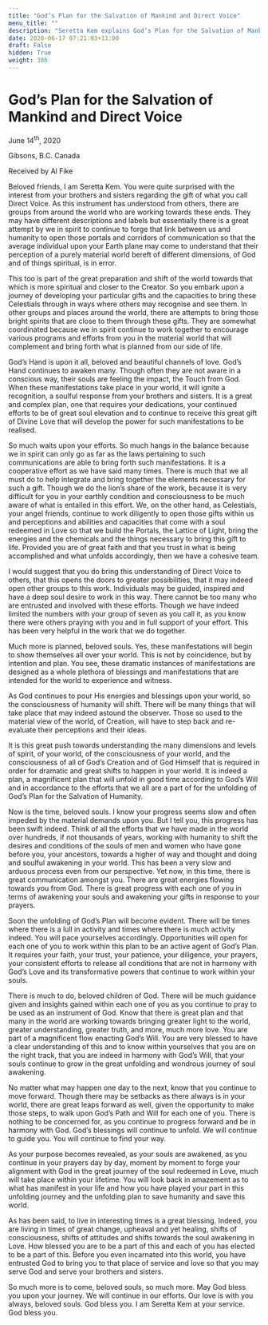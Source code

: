 ```yaml
---
title: "God’s Plan for the Salvation of Mankind and Direct Voice"
menu_title: ""
description: "Seretta Kem explains God’s Plan for the Salvation of Mankind and Direct Voice"
date: 2020-06-17 07:21:03+11:00
draft: False
hidden: True
weight: 386
---
```

# God’s Plan for the Salvation of Mankind and Direct Voice

June 14<sup>th</sup>, 2020

Gibsons, B.C. Canada

Received by Al Fike

Beloved friends, I am Seretta Kem. You were quite surprised with the interest from your brothers and sisters regarding the gift of what you call Direct Voice. As this instrument has understood from others, there are groups from around the world who are working towards these ends. They may have different descriptions and labels but essentially there is a great attempt by we in spirit to continue to forge that link between us and humanity to open those portals and corridors of communication so that the average individual upon your Earth plane may come to understand that their perception of a purely material world bereft of different dimensions, of God and of things spiritual, is in error.

This too is part of the great preparation and shift of the world towards that which is more spiritual and closer to the Creator. So you embark upon a journey of developing your particular gifts and the capacities to bring these Celestials through in ways where others may recognise and see them. In other groups and places around the world, there are attempts to bring those bright spirits that are close to them through these gifts. They are somewhat coordinated because we in spirit continue to work together to encourage various programs and efforts from you in the material world that will complement and bring forth what is planned from our side of life.

God’s Hand is upon it all, beloved and beautiful channels of love. God’s Hand continues to awaken many. Though often they are not aware in a conscious way, their souls are feeling the impact, the Touch from God. When these manifestations take place in your world, it will ignite a recognition, a soulful response from your brothers and sisters. It is a great and complex plan, one that requires your dedications, your continued efforts to be of great soul elevation and to continue to receive this great gift of Divine Love that will develop the power for such manifestations to be realised.

So much waits upon your efforts. So much hangs in the balance because we in spirit can only go as far as the laws pertaining to such communications are able to bring forth such manifestations. It is a cooperative effort as we have said many times. There is much that we all must do to help integrate and bring together the elements necessary for such a gift. Though we do the lion’s share of the work, because it is very difficult for you in your earthly condition and consciousness to be much aware of what is entailed in this effort. We, on the other hand, as Celestials, your angel friends, continue to work diligently to open those gifts within us and perceptions and abilities and capacities that come with a soul redeemed in Love so that we build the Portals, the Lattice of Light, bring the energies and the chemicals and the things necessary to bring this gift to life. Provided you are of great faith and that you trust in what is being accomplished and what unfolds accordingly, then we have a cohesive team.

I would suggest that you do bring this understanding of Direct Voice to others, that this opens the doors to greater possibilities, that it may indeed open other groups to this work. Individuals may be guided, inspired and have a deep soul desire to work in this way. There cannot be too many who are entrusted and involved with these efforts. Though we have indeed limited the numbers with your group of seven as you call it, as you know there were others praying with you and in full support of your effort. This has been very helpful in the work that we do together.

Much more is planned, beloved souls. Yes, these manifestations will begin to show themselves all over your world. This is not by coincidence, but by intention and plan. You see, these dramatic instances of manifestations are designed as a whole plethora of blessings and manifestations that are intended for the world to experience and witness. 

As God continues to pour His energies and blessings upon your world, so the consciousness of humanity will shift. There will be many things that will take place that may indeed astound the observer. Those so used to the material view of the world, of Creation, will have to step back and re-evaluate their perceptions and their ideas.

It is this great push towards understanding the many dimensions and levels of spirit, of your world, of the consciousness of your world, and the consciousness of all of God’s Creation and of God Himself that is required in order for dramatic and great shifts to happen in your world. It is indeed a plan, a magnificent plan that will unfold in good time according to God’s Will and in accordance to the efforts that we all are a part of for the unfolding of God’s Plan for the Salvation of Humanity. 

Now is the time, beloved souls. I know your progress seems slow and often impeded by the material demands upon you. But I tell you, this progress has been swift indeed. Think of all the efforts that we have made in the world over hundreds, if not thousands of years, working with humanity to shift the desires and conditions of the souls of men and women who have gone before you, your ancestors, towards a higher of way and thought and doing and soulful awakening in your world. This has been a very slow and arduous process even from our perspective. Yet now, in this time, there is great communication amongst you. There are great energies flowing towards you from God. There is great progress with each one of you in terms of awakening your souls and awakening your gifts in response to your prayers.

Soon the unfolding of God’s Plan will become evident. There will be times where there is a lull in activity and times where there is much activity indeed. You will pace yourselves accordingly. Opportunities will open for each one of you to work within this plan to be an active agent of God’s Plan. It requires your faith, your trust, your patience, your diligence, your prayers, your consistent efforts to release all conditions that are not in harmony with God’s Love and its transformative powers that continue to work within your souls.

There is much to do, beloved children of God. There will be much guidance given and insights gained within each one of you as you continue to pray to be used as an instrument of God. Know that there is great plan and that many in the world are working towards bringing greater light to the world, greater understanding, greater truth, and more, much more love. You are part of a magnificent flow enacting God’s Will. You are very blessed to have a clear understanding of this and to know within yourselves that you are on the right track, that you are indeed in harmony with God’s Will, that your souls continue to grow in the great unfolding and wondrous journey of soul awakening.

No matter what may happen one day to the next, know that you continue to move forward. Though there may be setbacks as there always is in your world, there are great leaps forward as well, given the opportunity to make those steps, to walk upon God’s Path and Will for each one of you. There is nothing to be concerned for, as you continue to progress forward and be in harmony with God. God’s blessings will continue to unfold. We will continue to guide you. You will continue to find your way. 

As your purpose becomes revealed, as your souls are awakened, as you continue in your prayers day by day, moment by moment to forge your alignment with God in the great journey of the soul redeemed in Love, much will take place within your lifetime. You will look back in amazement as to what has manifest in your life and how you have played your part in this unfolding journey and the unfolding plan to save humanity and save this world. 

As has been said, to live in interesting times is a great blessing. Indeed, you are living in times of great change, upheaval and yet healing, shifts of consciousness, shifts of attitudes and shifts towards the soul awakening in Love. How blessed you are to be a part of this and each of you has elected to be a part of this. Before you even incarnated into this world, you have entrusted God to bring you to that place of service and love so that you may serve God and serve your brothers and sisters.

So much more is to come, beloved souls, so much more. May God bless you upon your journey. We will continue in our efforts. Our love is with you always, beloved souls. God bless you. I am Seretta Kem at your service. God bless you. 
